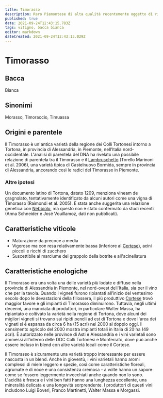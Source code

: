 ```yaml
---
title: Timorasso
description: Raro Piemontese di alta qualità recentemente oggetto di rinnovata popolarità.
published: true
date: 2021-09-24T12:43:15.783Z
tags: vitigno, bacca bianca
editor: markdown
dateCreated: 2021-09-24T12:43:13.029Z
---
```


# Timorasso

## Bacca
Bianca

## Sinonimi
Morasso, Timoraccio, Timuassa

## Origini e parentele
Il Timorasso è un'antica varietà della regione dei Colli Tortonesi intorno a Tortona, in provincia di Alessandria, in Piemonte, nell'Italia nord-occidentale. L'analisi di parentela del DNA ha rivelato una possibile relazione di parentela tra il Timorasso e il [Lambruschetto](/vitigni/Italia/bacca-nera/lambruschetto) (Torello Marinoni et al. 2006), una varietà tipica di Castelnuovo Bormida, sempre in provincia di Alessandria, ancorando così le radici del Timorasso in Piemonte.

### Altre ipotesi
Un documento latino di Tortona, datato 1209, menziona vineam de gragnolato, tentativamente identificato da alcuni autori come una vigna di Timorasso (Raimondi et al. 2005). È stata anche suggerita una relazione genetica con [Nebbiolo](/vitigni/Italia/bacca-nera/nebbiolo.md), ma questo non è stato confermato da studi recenti (Anna Schneider e José Vouillamoz, dati non pubblicati).

## Caratteristiche viticole

- Maturazione da precoce a media
- Vigoroso ma con resa relativamente bassa (inferiore al [Cortese](/vitigni/Italia/bacca-bianca/cortese)), acini piccoli e ricchi di zucchero
- Suscettibile al marciume del grappolo della botrite e all'acinellatura

## Caratteristiche enologiche

Il Timorasso era una volta una delle varietà più lodate e diffuse nella provincia di Alessandria in Piemonte, nel nord-ovest dell'Italia, sia per il vino che per la tavola. Quando i vigneti furono ripiantati all'inizio del ventesimo secolo dopo le devastazioni della fillossera, il più produttivo [Cortese](/vitigni/Italia/bacca-bianca/cortese) trovò maggior favore e gli impianti di Timorasso diminuirono. Tuttavia, negli ultimi decenni, una manciata di produttori, in particolare Walter Massa, ha ripiantato e coltivato la varietà nella regione di Tortona, dove alcuni dei migliori vigneti si trovano sui ripidi pendii ad est di Tortona e dove l'area dei vigneti si è espansa da circa 6 ha (15 acri) nel 2000 al doppio oggi. Il censimento agricolo del 2000 mostra impianti totali in Italia di 20 ha (49 acri). È autorizzato nelle province di Asti e Alessandria e i vini varietali sono ammessi all'interno delle DOC Colli Tortonesi e Monferrato, dove può anche essere incluso in blend con altre varietà locali come il Cortese.

Il Timorasso è sicuramente una varietà troppo interessante per essere nascosta in un blend. Anche in gioventù, i vini varietali hanno aromi complessi di miele leggero e spezie, così come caratteristiche floreali, agrumate e di noce e una consistenza cremosa - a volte hanno un sapore come se fossero leggermente invecchiati anche quando non lo sono. L'acidità è fresca e i vini ben fatti hanno una lunghezza eccellente, una mineralità delicata e una longevità sorprendente. I produttori di questi vini includono Luigi Boveri, Franco Martinetti, Walter Massa e Morgassi.




